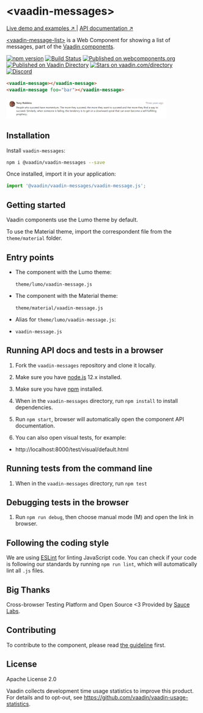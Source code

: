 # &lt;vaadin-messages&gt;

[Live demo and examples ↗ ](https://vaadin.com/docs/latest/ds/components/messages)
|
[API documentation ↗](https://cdn.vaadin.com/vaadin-messages/1.0.1/)

[&lt;vaadin-message-list&gt;](https://vaadin.com/components/vaadin-messages) is a Web Component for showing a list of messages, part of the [Vaadin components](https://vaadin.com/components).

[![npm version](https://badgen.net/npm/v/@vaadin/vaadin-messages)](https://www.npmjs.com/package/@vaadin/vaadin-messages)
[![Build Status](https://travis-ci.org/vaadin/vaadin-messages.svg?branch=master)](https://travis-ci.org/vaadin/vaadin-messages)
[![Published on webcomponents.org](https://img.shields.io/badge/webcomponents.org-published-blue.svg)](https://www.webcomponents.org/element/vaadin/vaadin-messages)
[![Published on Vaadin Directory](https://img.shields.io/badge/Vaadin%20Directory-published-00b4f0.svg)](https://vaadin.com/directory/component/vaadinvaadin-messages)
[![Stars on vaadin.com/directory](https://img.shields.io/vaadin-directory/star/vaadinvaadin-messages.svg)](https://vaadin.com/directory/component/vaadinvaadin-messages)
[![Discord](https://img.shields.io/discord/732335336448852018?label=discord)](https://discord.gg/PHmkCKC)

```html
<vaadin-message></vaadin-message>
<vaadin-message foo="bar"></vaadin-message>
```

[<img src="https://raw.githubusercontent.com/vaadin/vaadin-messages/master/screenshot.png" width="418" alt="Screenshot of vaadin-message">](https://vaadin.com/components/vaadin-messages)

## Installation

Install `vaadin-messages`:

```sh
npm i @vaadin/vaadin-messages --save
```

Once installed, import it in your application:

```js
import '@vaadin/vaadin-messages/vaadin-message.js';
```

## Getting started

Vaadin components use the Lumo theme by default.

To use the Material theme, import the correspondent file from the `theme/material` folder.

## Entry points

- The component with the Lumo theme:

  `theme/lumo/vaadin-message.js`

- The component with the Material theme:

  `theme/material/vaadin-message.js`

- Alias for `theme/lumo/vaadin-message.js`:

- `vaadin-message.js`


## Running API docs and tests in a browser

1. Fork the `vaadin-messages` repository and clone it locally.

1. Make sure you have [node.js](https://nodejs.org/) 12.x installed.

1. Make sure you have [npm](https://www.npmjs.com/) installed.

1. When in the `vaadin-messages` directory, run `npm install` to install dependencies.

1. Run `npm start`, browser will automatically open the component API documentation.

1. You can also open visual tests, for example:

  - http://localhost:8000/test/visual/default.html


## Running tests from the command line

1. When in the `vaadin-messages` directory, run `npm test`

## Debugging tests in the browser

1. Run `npm run debug`, then choose manual mode (M) and open the link in browser.

## Following the coding style

We are using [ESLint](http://eslint.org/) for linting JavaScript code. You can check if your code is following our standards by running `npm run lint`, which will automatically lint all `.js` files.


## Big Thanks

Cross-browser Testing Platform and Open Source <3 Provided by [Sauce Labs](https://saucelabs.com).


## Contributing

  To contribute to the component, please read [the guideline](https://github.com/vaadin/vaadin-core/blob/master/CONTRIBUTING.md) first.


## License

Apache License 2.0

Vaadin collects development time usage statistics to improve this product. For details and to opt-out, see https://github.com/vaadin/vaadin-usage-statistics.
